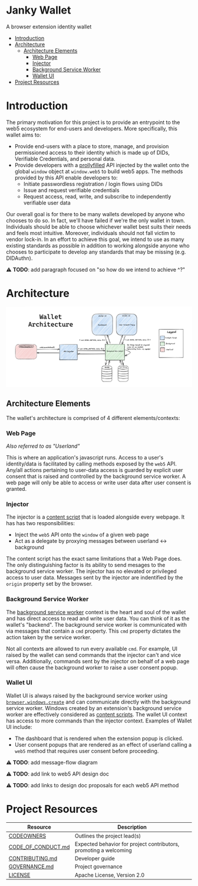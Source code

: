 # Janky Wallet <!-- omit in toc -->

A browser extension identity wallet

- [Introduction](#introduction)
- [Architecture](#architecture)
  - [Architecture Elements](#architecture-elements)
    - [Web Page](#web-page)
    - [Injector](#injector)
    - [Background Service Worker](#background-service-worker)
    - [Wallet UI](#wallet-ui)
- [Project Resources](#project-resources)
# Introduction
The primary motivation for this project is to provide an entrypoint to the web5 ecosystem for end-users and developers. More specifically, this wallet aims to: 

- Provide end-users with a place to store, manage, and provision permissioned access to their identity which is made up of DIDs, Verifiable Credentials, and personal data.
- Provide developers with a [prollyfilled](https://twitter.com/slexaxton/status/257543702124306432) API injected by the wallet onto the global `window` object at `window.web5` to build web5 apps. The methods provided by this API enable developers to:
  - Initiate passwordless registration / login flows using DIDs 
  - Issue and request verifiable credentials
  - Request access, read, write, and subscribe to independently verifiable user data

Our overall goal is for there to be many wallets developed by anyone who chooses to do so. In fact, we'll have failed if we're the only wallet in town. Individuals should be able to choose whichever wallet best suits their needs and feels most intuitive. Moreover, individuals should not fall victim to vendor lock-in. In an effort to achieve this goal, we intend to use as many existing standards as possible in addition to working alongside anyone who chooses to participate to develop any standards that may be missing (e.g. DIDAuthn). 


⚠  **TODO**: add paragraph focused on "so how do we intend to achieve ^?"

# Architecture
![wallet architecture](diagrams/wallet-architecture.png)

## Architecture Elements
The wallet's architecture is comprised of 4 different elements/contexts:

### Web Page 
_Also referred to as "Userland"_


This is where an application's javascript runs. Access to a user's identity/data is facilitated by calling methods exposed by the `web5` API. Any/all actions pertaining to user-data access is guarded by explicit user consent that is raised and controlled by the background service worker. A web page will only be able to access or write user data after user consent is granted.

### Injector
The injector is a [content script](https://developer.mozilla.org/en-US/docs/Mozilla/Add-ons/WebExtensions/Content_scripts) that is loaded alongside every webpage. It has has two responsibilities:
- Inject the `web5` API onto the `window` of a given web page
- Act as a delegate by proxying messages between userland <-> background

The content script has the exact same limitations that a Web Page does. The only distinguishing factor is its ability to send mesages to the background service worker. The injector has no elevated or privileged access to user data. Messages sent by the injector are indentified by the `origin` property set by the browser.

### Background Service Worker
The [background service worker](https://developer.mozilla.org/en-US/docs/Mozilla/Add-ons/WebExtensions/Background_scripts) context is the heart and soul of the wallet and has direct access to read and write user data. You can think of it as the wallet's "backend". The background service worker is communicated with via messages that contain a `cmd` property. This `cmd` property dictates the action taken by the service worker. 


Not all contexts are allowed to run every available `cmd`. For example, UI raised by the wallet can send commands that the injector can't and vice versa. Additionally, commands sent by the injector on behalf of a web page will often cause the background worker to raise a user consent popup.

### Wallet UI
Wallet UI is always raised by the background service worker using [`browser.windows.create`](https://developer.mozilla.org/en-US/docs/Mozilla/Add-ons/WebExtensions/API/windows/create) and can communicate directly with the background service worker. Windows created by an extension's background service worker are effectively considered as [content scripts](https://developer.mozilla.org/en-US/docs/Mozilla/Add-ons/WebExtensions/Content_scripts). The wallet UI context has access to more commands than the injector context. Examples of Wallet UI include:
- The dashboard that is rendered when the extension popup is clicked. 
- User consent popups that are rendered as an effect of userland calling a `web5` method that requires user consent before proceeding. 


⚠  **TODO**: add message-flow diagram


⚠  **TODO**: add link to web5 API design doc


⚠ **TODO**: add links to design doc proposals for each web5 API method

# Project Resources
| Resource                                   | Description                                                       |
| ------------------------------------------ | ----------------------------------------------------------------- |
| [CODEOWNERS](./CODEOWNERS)                 | Outlines the project lead(s)                                      |
| [CODE_OF_CONDUCT.md](./CODE_OF_CONDUCT.md) | Expected behavior for project contributors, promoting a welcoming |
| [CONTRIBUTING.md](./CONTRIBUTING.md)       | Developer guide                                                   |
| [GOVERNANCE.md](./GOVERNANCE.md)           | Project governance                                                |
| [LICENSE](./LICENSE)                       | Apache License, Version 2.0                                       | 
